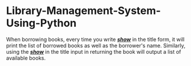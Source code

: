 # Library-Management-System-Using-Python

When borrowing books, every time you write <u><i><b>show</b></i></u> in the title form, it will print the list of borrowed books as well as the borrower's name. Similarly, using the <u><i><b>show</b></i></u> in the title input in returning the book will output a list of available books.
